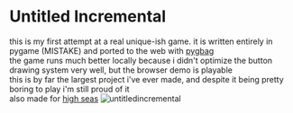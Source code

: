 # Untitled Incremental

this is my first attempt at a real unique-ish game. it is written entirely in pygame (MISTAKE) and ported to the web with [pygbag](https://pypi.org/project/pygbag)
<br>the game runs much better locally because i didn't optimize the button drawing system very well, but the browser demo is playable
<br> this is by far the largest project i've ever made, and despite it being pretty boring to play i'm still proud of it
<br> also made for [high seas](https://highseas.hackclub.com/)
![untitledincremental](https://github.com/user-attachments/assets/8bdc5798-04cf-4c53-afbf-131cbe35f3b8)
